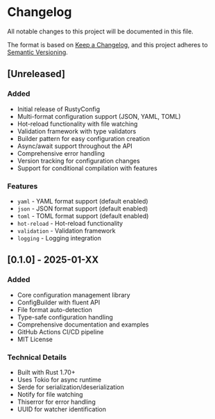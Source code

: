 # Changelog

All notable changes to this project will be documented in this file.

The format is based on [Keep a Changelog](https://keepachangelog.com/en/1.0.0/),
and this project adheres to [Semantic Versioning](https://semver.org/spec/v2.0.0.html).

## [Unreleased]

### Added
- Initial release of RustyConfig
- Multi-format configuration support (JSON, YAML, TOML)
- Hot-reload functionality with file watching
- Validation framework with type validators
- Builder pattern for easy configuration creation
- Async/await support throughout the API
- Comprehensive error handling
- Version tracking for configuration changes
- Support for conditional compilation with features

### Features
- `yaml` - YAML format support (default enabled)
- `json` - JSON format support (default enabled)
- `toml` - TOML format support (default enabled)
- `hot-reload` - Hot-reload functionality
- `validation` - Validation framework
- `logging` - Logging integration

## [0.1.0] - 2025-01-XX

### Added
- Core configuration management library
- ConfigBuilder with fluent API
- File format auto-detection
- Type-safe configuration handling
- Comprehensive documentation and examples
- GitHub Actions CI/CD pipeline
- MIT License

### Technical Details
- Built with Rust 1.70+
- Uses Tokio for async runtime
- Serde for serialization/deserialization
- Notify for file watching
- Thiserror for error handling
- UUID for watcher identification 
